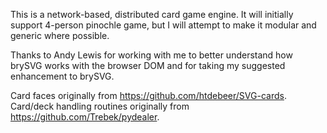 This is a network-based, distributed card game engine. It will initially
support 4-person pinochle game, but I will attempt to make it modular and
generic where possible.

Thanks to Andy Lewis for working with me to better understand how brySVG
works with the browser DOM and for taking my suggested enhancement to
brySVG.

Card faces originally from https://github.com/htdebeer/SVG-cards.
Card/deck handling routines originally from https://github.com/Trebek/pydealer.